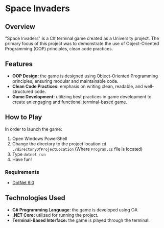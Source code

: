 # Space Invaders

## Overview

"Space Invaders" is a C# terminal game created as a University project. The primary focus of this project was to demonstrate the use of Object-Oriented Programming (OOP) principles, clean code practices.

## Features

- **OOP Design:** the game is designed using Object-Oriented Programming principles, ensuring modular and maintainable code.
- **Clean Code Practices:** emphasis on writing clean, readable, and well-structured code.
- **Game Development:** utilizing best practices in game development to create an engaging and functional terminal-based game.

## How to Play
In order to launch the game:
1. Open Windows PowerShell
2. Change the directory to the project location `cd ./directoryOfProjectLocation` (Where `Program.cs` file is located)
3. Type `dotnet run`
4. Have fun!
### Requirements
- [DotNet 6.0](https://dotnet.microsoft.com/en-us/download/dotnet/6.0)

## Technologies Used

- **C# Programming Language:** the game is developed using C#.
- **.NET Core:** utilized for running the project.
- **Terminal-Based Interface:** the game is played through the terminal.
